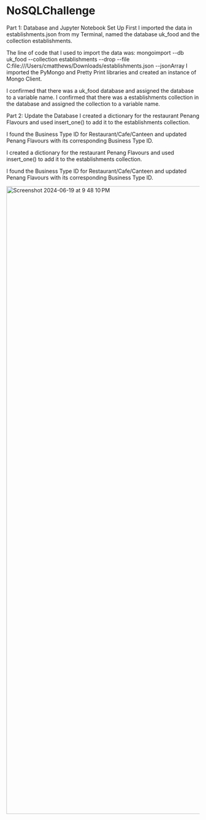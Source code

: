 # NoSQLChallenge


Part 1: Database and Jupyter Notebook Set Up
First I imported the data in establishments.json from my Terminal, named the database uk_food and the collection establishments.

The line of code that I used to import the data was: mongoimport --db uk_food --collection establishments --drop --file C:file:///Users/cmatthews/Downloads/establishments.json --jsonArray
I imported the PyMongo and Pretty Print libraries and created an instance of Mongo Client.

I confirmed that there was a uk_food database and assigned the database to a variable name. I confirmed that there was a establishments collection in the database and assigned the collection to a variable name.

Part 2: Update the Database
I created a dictionary for the restaurant Penang Flavours and used insert_one() to add it to the establishments collection.

I found the Business Type ID for Restaurant/Cafe/Canteen and updated Penang Flavours with its corresponding Business Type ID.

I created a dictionary for the restaurant Penang Flavours and used insert_one() to add it to the establishments collection.

I found the Business Type ID for Restaurant/Cafe/Canteen and updated Penang Flavours with its corresponding Business Type ID.

<img width="1634" alt="Screenshot 2024-06-19 at 9 48 10 PM" src="https://github.com/mattcat1221/NoSQLChallenge/assets/158774626/1b6d3877-e76c-4123-9ca6-982528b2f7fe">
